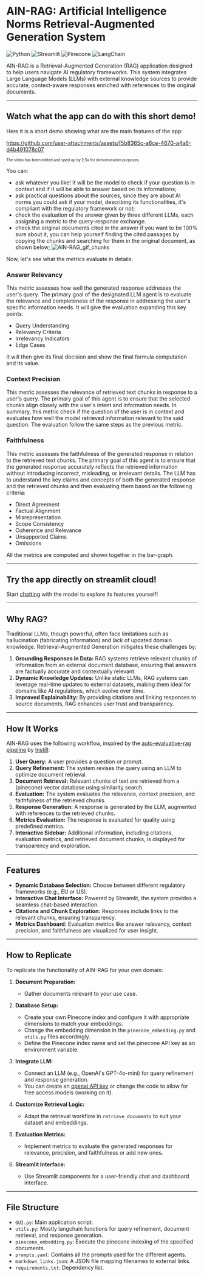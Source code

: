 # AIN-RAG: Artificial Intelligence Norms Retrieval-Augmented Generation System
![Python](https://img.shields.io/badge/Python-3.8+-blue?logo=python&logoColor=white)
![Streamlit](https://img.shields.io/badge/Streamlit-Framework-FF4B4B?logo=streamlit&logoColor=white)
![Pinecone](https://img.shields.io/badge/Pinecone-Vector_DB-0099CC?logo=pinboard&logoColor=white)
![LangChain](https://img.shields.io/badge/LangChain-Framework-FFD700?logo=langchain&logoColor=black)

AIN-RAG is a Retrieval-Augmented Generation (RAG) application designed to help users navigate AI regulatory frameworks. This system integrates Large Language Models (LLMs) with external knowledge sources to provide accurate, context-aware responses enriched with references to the original documents.

---
## Watch what the app can do with this short demo!
Here it is a short demo showing what are the main features of the app:

https://github.com/user-attachments/assets/f5b8365c-a6ce-4670-a4a6-d4b491078c07

<sub><sup>The video has been edited and sped up by 2.5x for demonstration purposes.</sup></sub>

You can:
* ask whatever you like! It will be the model to check if your question is in context and if it will be able to answer based on its informations;
* ask practical questions about the sources, since they are about AI norms you could ask if your model, describing its functionalities, it's compliant with the regulatory framework or not;
* check the evaluation of the answer given by three different LLMs, each assigning a metric to the query-response exchange.
* check the original documents cited in the answer if you want to be 100% sure about it, you can help yourself finding the cited passages by copying the chunks and searching for them in the original document, as shown below;
![AIN-RAG_gif_chunks](https://github.com/user-attachments/assets/7c15b167-9c47-4682-b2a2-b168548f6dab)

Now, let's see what the metrics evaluate in details:
### Answer Relevancy
This metric assesses how well the generated response addresses the user's query. The primary goal of the designated LLM agent is to evaluate the relevance and completeness of the response in addressing the user's specific information needs. It will give the evaluation expanding this key points:
* Query Understanding
* Relevancy Criteria
* Irrelevancy Indicators
* Edge Cases

It will then give its final decision and show the final formula computation and its value.

### Context Precision
This metric assesses the relevance of retrieved text chunks in response to a user's query. The primary goal of this agent is to ensure that the selected chunks align closely with the user's intent and information needs. In summary, this metric check if the question of the user is in context and evaluates how well the model retrieved information relevant to the said question.
The evaluation follow the same steps as the previous metric.

### Faithfulness
This metric assesses the faithfulness of the generated response in relation to the retrieved text chunks. The primary goal of this agent is to ensure that the generated response accurately reflects the retrieved information without introducing incorrect, misleading, or irrelevant details. The LLM has to understand the key claims and concepts of both the generated response and the retrieved chunks and then evaluating them based on the following criteria:
* Direct Agreement
* Factual Alignment
* Misrepresentation
* Scope Consistency
* Coherence and Relevance
* Unsupported Claims
* Omissions

All the metrics are computed and shown together in the bar-graph.

---

## Try the app directly on streamlit cloud!

Start [chatting](https://ain-rag.streamlit.app/) with the model to explore its features yourself!

---

## Why RAG?

Traditional LLMs, though powerful, often face limitations such as hallucination (fabricating information) and lack of updated domain knowledge. Retrieval-Augmented Generation mitigates these challenges by:

1. **Grounding Responses in Data:** RAG systems retrieve relevant chunks of information from an external document database, ensuring that answers are factually accurate and contextually relevant.
2. **Dynamic Knowledge Updates:** Unlike static LLMs, RAG systems can leverage real-time updates to external datasets, making them ideal for domains like AI regulations, which evolve over time.
3. **Improved Explainability:** By providing citations and linking responses to source documents, RAG enhances user trust and transparency.

---

## How It Works

AIN-RAG uses the following workflow, inspired by the [auto-evaluative-rag pipeline](https://instill.tech/george_strong/pipelines/auto-evaluative-rag/preview) by [Instill](https://www.instill.tech/):

1. **User Query:** A user provides a question or prompt.
2. **Query Refinement:** The system revises the query using an LLM to optimize document retrieval.
3. **Document Retrieval:** Relevant chunks of text are retrieved from a (pinecone) vector database using similarity search.
4. **Evaluation:** The system evaluates the relevance, context precision, and faithfulness of the retrieved chunks.
5. **Response Generation:** A response is generated by the LLM, augmented with references to the retrieved chunks.
6. **Metrics Evaluation:** The response is evaluated for quality using predefined metrics.
7. **Interactive Sidebar:** Additional information, including citations, evaluation metrics, and retrieved document chunks, is displayed for transparency and exploration.
 
---

## Features

- **Dynamic Database Selection:** Choose between different regulatory frameworks (e.g., EU or US).
- **Interactive Chat Interface:** Powered by Streamlit, the system provides a seamless chat-based interaction.
- **Citations and Chunk Exploration:** Responses include links to the relevant chunks, ensuring transparency.
- **Metrics Dashboard:** Evaluation metrics like answer relevancy, context precision, and faithfulness are visualized for user insight.

---

## How to Replicate

To replicate the functionality of AIN-RAG for your own domain:

1. **Document Preparation:**
   - Gather documents relevant to your use case.

2. **Database Setup:**
   - Create your own Pinecone index and configure it with appropriate dimensions to match your embeddings.
   - Change the embedding dimension in the `pinecone_embedding.py` and `utils.py` files accordingly.
   - Define the Pinecone index name and set the pinecone API key as an environment variable.

3. **Integrate LLM:**
   - Connect an LLM (e.g., OpenAI's GPT-4o-mini) for query refinement and response generation.
   - You can create an [openai API key](https://platform.openai.com/api-keys) or change the code to allow for free access models (working on it).

4. **Customize Retrieval Logic:**
   - Adapt the retrieval workflow in `retrieve_documents` to suit your dataset and embeddings.

5. **Evaluation Metrics:**
   - Implement metrics to evaluate the generated responses for relevance, precision, and faithfulness or add new ones.

6. **Streamlit Interface:**
   - Use Streamlit components for a user-friendly chat and dashboard interface.

---

## File Structure

- `GUI.py`: Main application script.
- `utils.py`: Mostly langchain functions for query refinement, document retrieval, and response generation.
- `pinecone_embedding.py`: Execute the pinecone indexing of the specified documents.
- `prompts.yaml`: Contains all the prompts used for the different agents.
- `markdown_links.json`: A JSON file mapping filenames to external links.
- `requirements.txt`: Dependency list.
